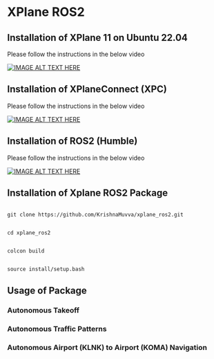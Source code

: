 # XPlane ROS2

## Installation of XPlane 11 on Ubuntu 22.04

Please follow the instructions in the below video

[![IMAGE ALT TEXT HERE](https://img.youtube.com/vi/KZuP2PZzdxs/0.jpg)](https://www.youtube.com/watch?v=KZuP2PZzdxs)

## Installation of XPlaneConnect (XPC)

Please follow the instructions in the below video

[![IMAGE ALT TEXT HERE](https://img.youtube.com/vi/rUIpycqbXAk/0.jpg)](https://www.youtube.com/watch?v=rUIpycqbXAk)

## Installation of ROS2 (Humble)

Please follow the instructions in the below video

[![IMAGE ALT TEXT HERE](https://img.youtube.com/vi/y5N2Zcn-2Fs/0.jpg)](https://www.youtube.com/watch?v=y5N2Zcn-2Fs)


## Installation of Xplane ROS2 Package

``` shell

git clone https://github.com/KrishnaMuvva/xplane_ros2.git

```

``` shell

cd xplane_ros2

```

``` shell

colcon build

```

``` shell

source install/setup.bash

```



## Usage of Package

### Autonomous Takeoff

### Autonomous Traffic Patterns

### Autonomous Airport (KLNK) to Airport (KOMA) Navigation
